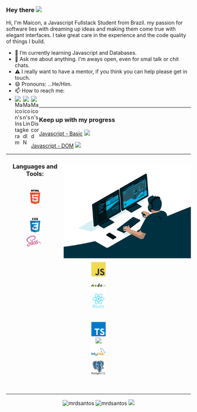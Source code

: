 ### Hey there <img src="https://media.giphy.com/media/hvRJCLFzcasrR4ia7z/giphy.gif" width="25px">

Hi, I'm Maicon, a Javascript Fullstack Student from Brazil. my passion for software lies with dreaming up ideas and making them come true with elegant interfaces. I take great care in the experience and the code quality of things I build.

-   🌱 I’m currently learning Javascript and Databases.
-   💬 Ask me about anything. I'm aways open, even for smal talk or chit chats.
-   :warning: I really want to have a mentor, if you think you can help please get in touch.
-   😄 Pronouns: ...He/Him.
-   📫 How to reach me:
-   
    <a href="https://www.instagram.com/santosdomaicon/">
    <img align="left" alt="Maicon's Instagram" width="22px" src="https://img.icons8.com/color/48/null/instagram-new--v1.png" />
    </a>
    <a href="https://www.linkedin.com/in/maiconrdsantos/">
    <img align="left" alt="Maicon's LinkedIN" width="22px" src="https://img.icons8.com/color/48/null/linkedin-circled--v1.png" />
    </a>
    <a href="https://discord.gg/ngXWMy7">
    <img align="left" alt="Maicon's Discord" width="22px" src="https://img.icons8.com/ultraviolet/40/null/discord--v2.png"/>
    </a>
    <br>

<hr>

### Keep up with my progress
[Javascript - Basic](https://github.com/mrdsantos/onebitcode/tree/master/javascript) <img src="https://img.icons8.com/color/16/null/weak.png"/>

[Javascript - DOM](https://github.com/mrdsantos/onebitcode/tree/master/javascript_dom) <img src="https://img.icons8.com/color/16/null/weak.png"/>

<hr>
<div align="center">
<img align="right" alt="GIF" src="https://raw.githubusercontent.com/mrdsantos/mrdsantos/main/media/img/developer.gif" height="260" />

### Languages and Tools:

<div align="center">
<div align="center">
<div align="center">
<div align="center">
<div align="center">
<div align="center">
<code>
<img height="40" src="https://raw.githubusercontent.com/devicons/devicon/master/icons/html5/html5-original-wordmark.svg"/>
</code> <br>
</div>
<code>
<img height="40" src="https://raw.githubusercontent.com/devicons/devicon/master/icons/css3/css3-original-wordmark.svg"/>
<img height="40" src="https://raw.githubusercontent.com/devicons/devicon/master/icons/sass/sass-original.svg"/> 
</code> <br>
</div>
<code>
<img height="40" src="https://raw.githubusercontent.com/devicons/devicon/master/icons/javascript/javascript-original.svg"/>
<img height="40" src="https://raw.githubusercontent.com/devicons/devicon/master/icons/nodejs/nodejs-original-wordmark.svg"/>
<img height="40" src="https://raw.githubusercontent.com/devicons/devicon/master/icons/react/react-original-wordmark.svg"/>
</code><br>
</div>
<code>
<img height="40" src="https://raw.githubusercontent.com/devicons/devicon/master/icons/typescript/typescript-original.svg"/>
<img height="40" src="https://www.vectorlogo.zone/logos/git-scm/git-scm-icon.svg"/>
<img height="40" src="https://raw.githubusercontent.com/devicons/devicon/master/icons/mysql/mysql-original-wordmark.svg"/>
<img height="40" src="https://raw.githubusercontent.com/devicons/devicon/master/icons/postgresql/postgresql-original-wordmark.svg"/>
</code><br>
</div>
<br>
</div>
</div>
</div>

<hr>

<div>
<p align="center">
	<img style="height: 23vh;" src="https://github-readme-stats.vercel.app/api/top-langs?username=mrdsantos&show_icons=true&theme=material-palenight&locale=en&count_private=true" alt="mrdsantos" />
	<img style="height: 23vh;" src="https://github-readme-stats.vercel.app/api?username=mrdsantos&show_icons=true&theme=material-palenight&locale=en&count_private=true" alt="mrdsantos" />
  <img src="http://github-profile-summary-cards.vercel.app/api/cards/profile-details?username=mrdsantos&theme=monokai">
</div>
